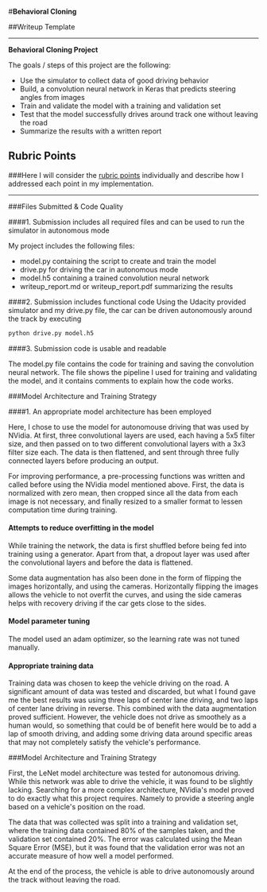 #**Behavioral Cloning** 

##Writeup Template

---

**Behavioral Cloning Project**

The goals / steps of this project are the following:
* Use the simulator to collect data of good driving behavior
* Build, a convolution neural network in Keras that predicts steering angles from images
* Train and validate the model with a training and validation set
* Test that the model successfully drives around track one without leaving the road
* Summarize the results with a written report


[//]: # (Image References)

[image1]: ./examples/placeholder.png "Model Visualization"
[image2]: ./examples/placeholder.png "Grayscaling"
[image3]: ./examples/placeholder_small.png "Recovery Image"
[image4]: ./examples/placeholder_small.png "Recovery Image"
[image5]: ./examples/placeholder_small.png "Recovery Image"
[image6]: ./examples/placeholder_small.png "Normal Image"
[image7]: ./examples/placeholder_small.png "Flipped Image"

## Rubric Points
###Here I will consider the [rubric points](https://review.udacity.com/#!/rubrics/432/view) individually and describe how I addressed each point in my implementation.  

---
###Files Submitted & Code Quality

####1. Submission includes all required files and can be used to run the simulator in autonomous mode

My project includes the following files:
* model.py containing the script to create and train the model
* drive.py for driving the car in autonomous mode
* model.h5 containing a trained convolution neural network 
* writeup_report.md or writeup_report.pdf summarizing the results

####2. Submission includes functional code
Using the Udacity provided simulator and my drive.py file, the car can be driven autonomously around the track by executing 
```sh
python drive.py model.h5
```

####3. Submission code is usable and readable

The model.py file contains the code for training and saving the convolution neural network. The file shows the pipeline I used for training and validating the model, and it contains comments to explain how the code works.

###Model Architecture and Training Strategy

####1. An appropriate model architecture has been employed

Here, I chose to use the model for autonomouse driving that was used by NVidia. At first, three convolutional layers are used, each having a 5x5 filter size, and then passed on to two different convolutional layers with a 3x3 filter size each. The data is then flattened, and sent through three fully connected layers before producing an output.

For improving performance, a pre-processing functions was written and called before using the NVidia model mentioned above. First, the data is normalized with zero mean, then cropped since all the data from each image is not necessary, and finally resized to a smaller format to lessen computation time during training.

#### Attempts to reduce overfitting in the model
While training the network, the data is first shuffled before being fed into training using a generator. Apart from that, a dropout layer was used after the convolutional layers and before the data is flattened.

Some data augmentation has also been done in the form of flipping the images horizontally, and using the cameras. Horizontally flipping the images allows the vehicle to not overfit the curves, and using the side cameras helps with recovery driving if the car gets close to the sides.

#### Model parameter tuning

The model used an adam optimizer, so the learning rate was not tuned manually.

#### Appropriate training data

Training data was chosen to keep the vehicle driving on the road. A significant amount of data was tested and discarded, but what I found gave me the best results was using three laps of center lane driving, and two laps of center lane driving in reverse. This combined with the data augmentation proved sufficient. However, the vehicle does not drive as smoothely as a human would, so something that could be of benefit here would be to add a lap of smooth driving, and adding some driving data around specific areas that may not completely satisfy the vehicle's performance.

###Model Architecture and Training Strategy


First, the LeNet model architecture was tested for autonomous driving. While this network was able to drive the vehicle, it was found to be slightly lacking. Searching for a more complex architecture, NVidia's model proved to do exactly what this project requires. Namely to provide a steering angle based on a vehicle's position on the road.

The data that was collected was split into a training and validation set, where the training data contained 80% of the samples taken, and the validation set contained 20%. The error was calculated using the Mean Square Error (MSE), but it was found that the validation error was not an accurate measure of how well a model performed.

At the end of the process, the vehicle is able to drive autonomously around the track without leaving the road.
